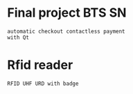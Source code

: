 # Final project BTS SN
	automatic checkout contactless payment
	with Qt

# Rfid reader
	RFID UHF URD with badge
